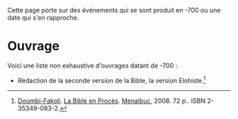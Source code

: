 <!-- TITLE: -700 -->
<!-- SUBTITLE: Événements s'étant produit en -700 -->

Cette page porte sur des événements qui se sont produit en -700 ou une date qui s'en rapproche.

# Ouvrage
Voici une liste non exhaustive d'ouvrages datant de -700 :
* Rédaction de la seconde version de la Bible, la version Elohiste.[^1]


[^1]: [Doumbi-Fakoli](/personnalite/homme/polymathe/afrique/nord-ouest/pays/mali/doumbi-fakoli). [La Bible en Procès](/ouvrage/documentaire/la-bible-en-proces). [Menaibuc](/organisme/editeur/menaibuc), 2008. 72 p.. ISBN 2-35349-083-2.